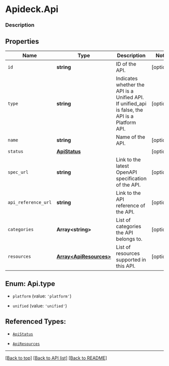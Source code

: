 # Apideck.Api

### Description

## Properties
Name | Type | Description | Notes
------------ | ------------- | ------------- | -------------
`id` | **string** | ID of the API. | [optional] 
`type` | **string** | Indicates whether the API is a Unified API. If unified_api is false, the API is a Platform API. | [optional] 
`name` | **string** | Name of the API. | [optional] 
`status` | [**ApiStatus**](ApiStatus.md) |  | [optional] 
`spec_url` | **string** | Link to the latest OpenAPI specification of the API. | [optional] 
`api_reference_url` | **string** | Link to the API reference of the API. | [optional] 
`categories` | **Array&lt;string&gt;** | List of categories the API belongs to. | [optional] 
`resources` | [**Array&lt;ApiResources&gt;**](ApiResources.md) | List of resources supported in this API. | [optional] 





<a name="ApiType"></a>
## Enum: Api.type


* `platform` (value: `'platform'`)

* `unified` (value: `'unified'`)




## Referenced Types:



* [`ApiStatus`](ApiStatus.md)



* [`ApiResources`](ApiResources.md)

---

[[Back to top]](#) [[Back to API list]](../../../../README.md#documentation-for-api-endpoints) [[Back to README]](../../../../README.md)


